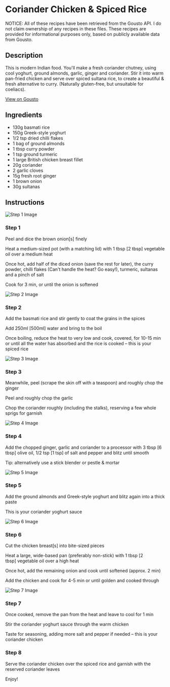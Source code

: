 # Coriander Chicken & Spiced Rice 

NOTICE: All of these recipes have been retrieved from the Gousto API. I do not claim ownership of any recipes in these files. These recipes are provided for informational purposes only, based on publicly available data from Gousto.

## Description

This is modern Indian food. You'll make a fresh coriander chutney, using cool yoghurt, ground almonds, garlic, ginger and coriander. Stir it into warm pan-fried chicken and serve over spiced sultana rice, to create a beautiful & fresh alternative to curry. (Naturally gluten-free, but unsuitable for coeliacs).

[View on Gousto](https://www.gousto.co.uk/recipes/cookbook/coriander-chicken-spiced-rice)

## Ingredients

- 130g basmati rice
- 150g Greek-style yoghurt
- 1/2 tsp dried chilli flakes 
- 1 bag of ground almonds
- 1 tbsp curry powder
- 1 tsp ground turmeric
- 1 large British chicken breast fillet 
- 20g coriander
- 2 garlic cloves
- 15g fresh root ginger
- 1 brown onion 
- 30g sultanas

## Instructions

![Step 1 Image](https://production-media.gousto.co.uk/cms/recipe-step-image/424__step-1-x200.jpg)

### Step 1

Peel and dice the brown&nbsp;onion<span class="text-danger">[s]</span>&nbsp;finely&nbsp;


Heat a medium-sized pot (with a matching lid) with 1 tbsp <span class="text-danger">[2 tbsp]</span>&nbsp;vegetable oil over a medium heat


Once hot, add half of the diced&nbsp;onion (save the rest for later), the curry powder, chilli flakes (Can't handle the heat? Go easy!), turmeric, sultanas and a pinch of salt


Cook for 3 min, or until the onion is softened

![Step 2 Image](https://production-media.gousto.co.uk/cms/recipe-step-image/424__step-2-x200.jpg)

### Step 2

Add the basmati rice and stir gently to coat the grains in the spices


Add 250ml <span class="text-danger">[500ml]</span>&nbsp;water and bring to the boil


Once boiling, reduce the heat to very low and cook, covered, for 10-15 min or until all the water has absorbed and the rice is cooked &ndash; this is your spiced rice

![Step 3 Image](https://production-media.gousto.co.uk/cms/recipe-step-image/424__step-3-x200.jpg)

### Step 3

Meanwhile, peel (scrape the skin off with a teaspoon) and roughly chop the ginger&nbsp;


Peel and roughly chop the garlic


Chop the coriander roughly (including the stalks), reserving a few whole sprigs for garnish

![Step 4 Image](https://production-media.gousto.co.uk/cms/recipe-step-image/424__step-4-x200.jpg)

### Step 4

Add the chopped ginger,&nbsp;garlic and coriander to a processor with 3 tbsp <span class="text-danger">[6 tbsp]</span>&nbsp;olive oil, 1/2 tsp <span class="text-danger">[1 tsp]</span>&nbsp;of salt and pepper and blitz until smooth


Tip: alternatively use a stick blender or pestle &amp; mortar&nbsp;

![Step 5 Image](https://production-media.gousto.co.uk/cms/recipe-step-image/424__step-5-x200.jpg)

### Step 5

Add the ground almonds and Greek-style yoghurt and blitz again into a thick paste


This is your coriander yoghurt sauce

![Step 6 Image](https://production-media.gousto.co.uk/cms/recipe-step-image/424__step-6-x200.jpg)

### Step 6

Cut the chicken breast<span class="text-danger">[s]</span> into bite-sized pieces&nbsp;


Heat a large, wide-based pan (preferably non-stick)&nbsp;with 1 tbsp <span class="text-danger">[2 tbsp]</span>&nbsp;vegetable oil&nbsp;over a high heat&nbsp;


Once hot, add the remaining onion and cook until softened (approx. 2 min)


Add the chicken and cook for 4-5 min or until golden and cooked through

![Step 7 Image](https://production-media.gousto.co.uk/cms/recipe-step-image/424__step-7-x200.jpg)

### Step 7

Once cooked, remove the pan from the heat and leave to cool for 1 min


Stir the coriander yoghurt sauce through the warm chicken


Taste for seasoning, adding more salt and pepper if needed &ndash; this is your coriander chicken&nbsp;

### Step 8

Serve the coriander chicken over the spiced rice and garnish with the reserved coriander leaves&nbsp;


Enjoy!

